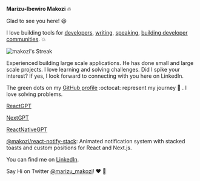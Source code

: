 **Marizu-Ibewiro Makozi**  :fire:


Glad to see you here! :smiley:

I love building tools for [developers](https://github.com/makozi),  [writing](https://medium.com/@marizu_makozi), [speaking](https://github.com/makozi),  [building developer communities](https://www.andela.com/andela-learning). 💥
 
![makozi's Streak](https://github-readme-streak-stats.herokuapp.com/?user=makozi&theme=default&hide_border=true)

Experienced building large scale applications. He has done small and large scale projects. I love learning and solving challenges. Did I spike your interest? If yes, I look forward to connecting with you here on LinkedIn.

The green dots on my [GitHub profile](https://github.com/makozi?tab=repositories) :octocat: represent my journey :running: . I love solving problems. 

[ReactGPT](https://chatgpt.com/g/g-6884fda9f8348191b9028da3388db939-reactgpt)

[NextGPT](https://chatgpt.com/g/g-688501160a7081918b226bf9426e992b-nextgpt)

[ReactNativeGPT](https://chatgpt.com/g/g-6885028286c48191ba09568d0f197886-reactnativegpt)

[@makozi/react-notify-stack](https://www.npmjs.com/package/@makozi/react-notify-stack): Animated notification system with stacked toasts and custom positions for React and Next.js.

You can find me on [LinkedIn](https://www.linkedin.com/in/makozi-marizu-ibewiro/). 


Say Hi on Twitter [@marizu_makozi](https://twitter.com/marizu_makozi)! :heart: :speech_balloon:


